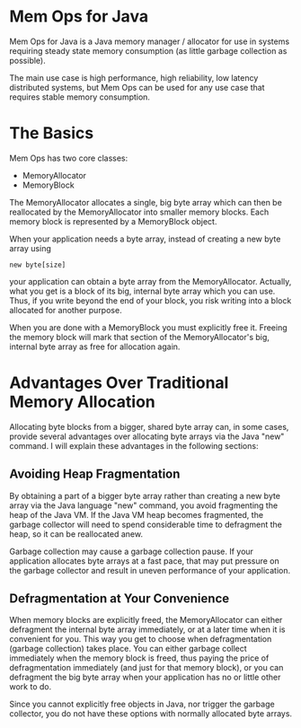 # Mem Ops for Java
Mem Ops for Java is a Java memory manager / allocator for use in systems requiring steady state memory consumption
(as little garbage collection as possible).

The main use case is high performance, high reliability, low latency distributed systems, but Mem Ops can be used for
any use case that requires stable memory consumption.



# The Basics

Mem Ops has two core classes:

 - MemoryAllocator
 - MemoryBlock

The MemoryAllocator allocates a single, big byte array which can then be reallocated by the MemoryAllocator
into smaller memory blocks. Each memory block is represented by a MemoryBlock object.

When your application needs a byte array, instead of creating a new byte array using

    new byte[size]

your application can obtain a byte array from the MemoryAllocator. Actually, what you get is a block of
its big, internal byte array which you can use. Thus, if you write beyond the end of your block, you
risk writing into a block allocated for another purpose.

When you are done with a MemoryBlock you must explicitly free it. Freeing the memory block will mark
that section of the MemoryAllocator's big, internal byte array as free for allocation again.


# Advantages Over Traditional Memory Allocation
Allocating byte blocks from a bigger, shared byte array can, in some cases, provide several advantages
over allocating byte arrays via the Java "new" command. I will explain these advantages in the following sections:


## Avoiding Heap Fragmentation
By obtaining a part of a bigger byte array rather than creating a new byte array via the Java language "new" command,
you avoid fragmenting the heap of the Java VM. If the Java VM heap becomes fragmented, the garbage collector will
need to spend considerable time to defragment the heap, so it can be reallocated anew.

Garbage collection may cause a garbage collection pause. If your application allocates byte arrays at a fast pace,
that may put pressure on the garbage collector and result in uneven performance of your application.


## Defragmentation at Your Convenience
When memory blocks are explicitly freed, the MemoryAllocator can either defragment
the internal byte array immediately, or at a later time when it is convenient for you. This way you get to choose
when defragmentation (garbage collection) takes place. You can either garbage collect immediately when the
memory block is freed, thus paying the price of defragmentation immediately (and just for that memory block),
or you can defragment the big byte array when your application has no or little other work to do.

Since you cannot explicitly free objects in Java, nor trigger the garbage collector, you do not have these options
with normally allocated byte arrays.






